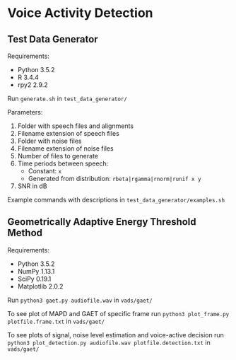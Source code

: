 Voice Activity Detection
========================

Test Data Generator
-------------------

Requirements:
* Python 3.5.2
* R 3.4.4
* rpy2 2.9.2

Run `generate.sh` in `test_data_generator/`

Parameters:
1. Folder with speech files and alignments
2. Filename extension of speech files
3. Folder with noise files
4. Filename extension of noise files
5. Number of files to generate
6. Time periods between speech:
    * Constant: `x`
    * Generated from distribution: `rbeta|rgamma|rnorm|runif x y`
7. SNR in dB

Example commands with descriptions in `test_data_generator/examples.sh`

Geometrically Adaptive Energy Threshold Method
----------------------------------------------

Requirements:
* Python 3.5.2
* NumPy 1.13.1
* SciPy 0.19.1
* Matplotlib 2.0.2

Run `python3 gaet.py audiofile.wav` in `vads/gaet/`

To see plot of MAPD and GAET of specific frame run `python3 plot_frame.py plotfile.frame.txt` in `vads/gaet/`

To see plots of signal, noise level estimation and voice-active decision run `python3 plot_detection.py audiofile.wav plotfile.detection.txt` in `vads/gaet/`
